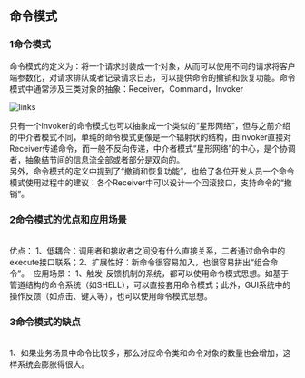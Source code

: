 

## 命令模式

### 1命令模式

命令模式的定义为：将一个请求封装成一个对象，从而可以使用不同的请求将客户端参数化，对请求排队或者记录请求日志，可以提供命令的撤销和恢复功能。命令模式中通常涉及三类对象的抽象：Receiver，Command，Invoker

![links](http://ata2-img.cn-hangzhou.img-pub.aliyun-inc.com/314ef7d65294a59013b61ab313ed95f5.png)

只有一个Invoker的命令模式也可以抽象成一个类似的“星形网络”，但与之前介绍的中介者模式不同，单纯的命令模式更像是一个辐射状的结构，由Invoker直接对Receiver传递命令，而一般不反向传递，中介者模式“星形网络”的中心，是个协调者，抽象结节间的信息流全部或者部分是双向的。  
另外，命令模式的定义中提到了“撤销和恢复功能”，也给了各位开发人员一个命令模式使用过程中的建议：各个Receiver中可以设计一个回滚接口，支持命令的“撤销”。

### 2命令模式的优点和应用场景


​    
​    优点：
​    1、低耦合：调用者和接收者之间没有什么直接关系，二者通过命令中的execute接口联系；
​    2、扩展性好：新命令很容易加入，也很容易拼出“组合命令”。
​    应用场景：
​    1、触发-反馈机制的系统，都可以使用命令模式思想。如基于管道结构的命令系统（如SHELL），可以直接套用命令模式；此外，GUI系统中的操作反馈（如点击、键入等），也可以使用命令模式思想。


### 3命令模式的缺点


​    
​    1、如果业务场景中命令比较多，那么对应命令类和命令对象的数量也会增加，这样系统会膨胀得很大。

